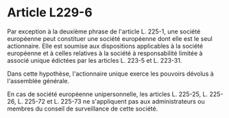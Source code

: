 # Article L229-6

Par exception à la deuxième phrase de l'article L. 225-1, une société européenne peut constituer une société européenne dont elle est le seul actionnaire. Elle est soumise aux dispositions applicables à la société européenne et à celles relatives à la société à responsabilité limitée à associé unique édictées par les articles L. 223-5 et L. 223-31.

Dans cette hypothèse, l'actionnaire unique exerce les pouvoirs dévolus à l'assemblée générale.

En cas de société européenne unipersonnelle, les articles L. 225-25, L. 225-26, L. 225-72 et L. 225-73 ne s'appliquent pas aux administrateurs ou membres du conseil de surveillance de cette société.
